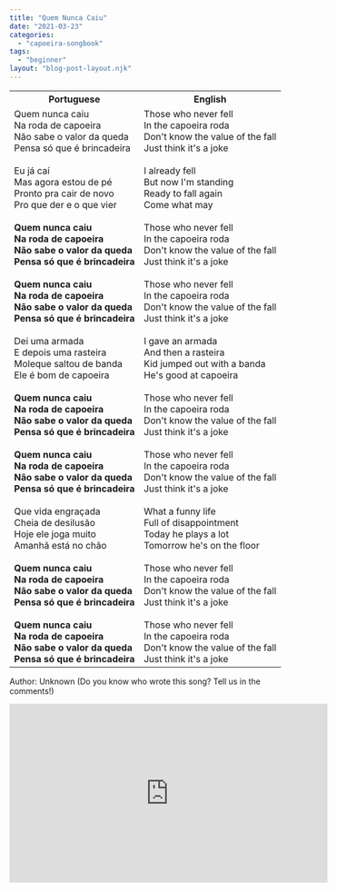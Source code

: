 ```yaml
---
title: "Quem Nunca Caiu"
date: "2021-03-23"
categories: 
  - "capoeira-songbook"
tags: 
  - "beginner"
layout: "blog-post-layout.njk"
---
```


<table class="capoeira-table">
    <tr class="header-row">
        <th>Portuguese</th>
        <th>English</th>
    </tr>
    <tr>
        <td>Quem nunca caiu<br>
Na roda de capoeira<br>
Não sabe o valor da queda<br>
Pensa só que é brincadeira<br>
<br>
Eu já caí<br>
Mas agora estou de pé<br>
Pronto pra cair de novo<br>
Pro que der e o que vier<br>
<br>
<strong>Quem nunca caiu<br>
Na roda de capoeira<br>
Não sabe o valor da queda<br>
Pensa só que é brincadeira<br>
<br>
Quem nunca caiu<br>
Na roda de capoeira<br>
Não sabe o valor da queda<br>
Pensa só que é brincadeira</strong><br>
<br>
Dei uma armada<br>
E depois uma rasteira<br>
Moleque saltou de banda<br>
Ele é bom de capoeira<br>
<br>
<strong>Quem nunca caiu<br>
Na roda de capoeira<br>
Não sabe o valor da queda<br>
Pensa só que é brincadeira<br>
<br>
Quem nunca caiu<br>
Na roda de capoeira<br>
Não sabe o valor da queda<br>
Pensa só que é brincadeira</strong><br>
<br>
Que vida engraçada<br>
Cheia de desilusão<br>
Hoje ele joga muito<br>
Amanhã está no chão<br>
<br>
<strong>Quem nunca caiu<br>
Na roda de capoeira<br>
Não sabe o valor da queda<br>
Pensa só que é brincadeira<br>
<br>
Quem nunca caiu<br>
Na roda de capoeira<br>
Não sabe o valor da queda<br>
Pensa só que é brincadeira</strong></td>
        <td>Those who never fell<br>
In the capoeira roda<br>
Don't know the value of the fall<br>
Just think it's a joke<br>
<br>
I already fell<br>
But now I'm standing<br>
Ready to fall again<br>
Come what may<br>
<br>
Those who never fell<br>
In the capoeira roda<br>
Don't know the value of the fall<br>
Just think it's a joke<br>
<br>
Those who never fell<br>
In the capoeira roda<br>
Don't know the value of the fall<br>
Just think it's a joke<br>
<br>
I gave an armada<br>
And then a rasteira<br>
Kid jumped out with a banda<br>
He's good at capoeira<br>
<br>
Those who never fell<br>
In the capoeira roda<br>
Don't know the value of the fall<br>
Just think it's a joke<br>
<br>
Those who never fell<br>
In the capoeira roda<br>
Don't know the value of the fall<br>
Just think it's a joke<br>
<br>
What a funny life<br>
Full of disappointment<br>
Today he plays a lot<br>
Tomorrow he's on the floor<br>
<br>
Those who never fell<br>
In the capoeira roda<br>
Don't know the value of the fall<br>
Just think it's a joke<br>
<br>
Those who never fell<br>
In the capoeira roda<br>
Don't know the value of the fall<br>
Just think it's a joke</td>
    </tr>
</table>

<figcaption>

Author: Unknown (Do you know who wrote this song? Tell us in the comments!)

</figcaption>

<iframe width="560" height="315" src="https://www.youtube.com/embed/voHVz9gfgWA" title="YouTube video player" frameborder="0" allow="accelerometer; autoplay; clipboard-write; encrypted-media; gyroscope; picture-in-picture" allowfullscreen></iframe>